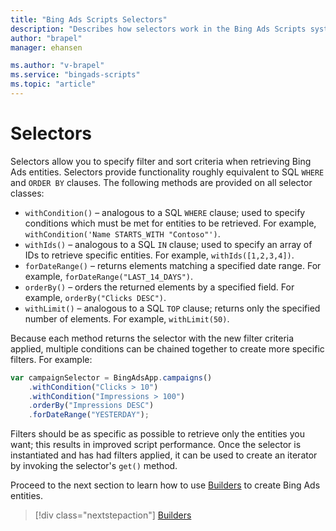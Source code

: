 ```yaml
---
title: "Bing Ads Scripts Selectors"
description: "Describes how selectors work in the Bing Ads Scripts system."
author: "brapel"
manager: ehansen

ms.author: "v-brapel"
ms.service: "bingads-scripts"
ms.topic: "article"
---
```


# Selectors

Selectors allow you to specify filter and sort criteria when retrieving Bing Ads entities.  Selectors provide functionality roughly equivalent to SQL `WHERE` and `ORDER BY` clauses. The following methods are provided on all selector classes:

- <code>withCondition()</code> – analogous to a SQL `WHERE` clause; used to specify conditions which must be met for entities to be retrieved. For example, `withCondition('Name STARTS_WITH "Contoso"')`.
- <code>withIds()</code> – analogous to a SQL `IN` clause; used to specify an array of IDs to retrieve specific entities. For example, `withIds([1,2,3,4])`.
- <code>forDateRange()</code> – returns elements matching a specified date range. For example, `forDateRange("LAST_14_DAYS")`.
- <code>orderBy()</code> – orders the returned elements by a specified field. For example, `orderBy("Clicks DESC")`.
- <code>withLimit()</code> – analogous to a SQL `TOP` clause; returns only the specified number of elements. For example, `withLimit(50)`.

Because each method returns the selector with the new filter criteria applied, multiple conditions can be chained together to create more specific filters. For example:

```javascript
var campaignSelector = BingAdsApp.campaigns()
    .withCondition("Clicks > 10")
    .withCondition("Impressions > 100")
    .orderBy("Impressions DESC")
    .forDateRange("YESTERDAY");
```

Filters should be as specific as possible to retrieve only the entities you want; this results in improved script performance. Once the selector is instantiated and has had filters applied, it can be used to create an iterator by invoking the selector's `get()` method.

Proceed to the next section to learn how to use [Builders](./builders) to create Bing Ads entities.
> [!div class="nextstepaction"]
> [Builders](./builders)
